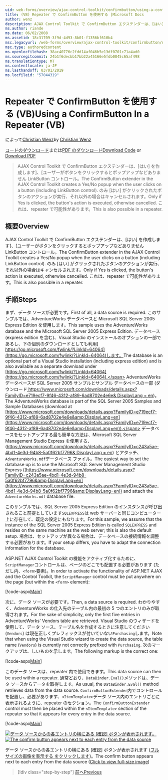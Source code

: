 ```yaml
---
uid: web-forms/overview/ajax-control-toolkit/confirmbutton/using-a-confirmbutton-in-a-repeater-vb
title: (VB) Repeater で ConfirmButton を使用する |Microsoft Docs
author: wenz
description: AJAX Control Toolkit で ConfirmButton エクステンダーは、[はい] を作成します]、[ユーザーがボタンをクリックするとポップアップなどありません LinkButton コントロール。 場合にのみが [はい] がしています.
ms.author: riande
ms.date: 06/02/2008
ms.assetid: 18c31709-3f9d-4d93-8b01-f1356bf610b4
msc.legacyurl: /web-forms/overview/ajax-control-toolkit/confirmbutton/using-a-confirmbutton-in-a-repeater-vb
msc.type: authoredcontent
ms.openlocfilehash: 38ac40776c2fdd14af046b5e13df0701c71a4ad0
ms.sourcegitcommit: 24b1f6decbb17bb22a45166e5fdb0845c65af498
ms.translationtype: MT
ms.contentlocale: ja-JP
ms.lasthandoff: 03/01/2019
ms.locfileid: "57044319"
---
```

<a name="using-a-confirmbutton-in-a-repeater-vb"></a><span data-ttu-id="8631b-104">Repeater で ConfirmButton を使用する (VB)</span><span class="sxs-lookup"><span data-stu-id="8631b-104">Using a ConfirmButton In a Repeater (VB)</span></span>
====================
<span data-ttu-id="8631b-105">によって[Christian Wenz](https://github.com/wenz)</span><span class="sxs-lookup"><span data-stu-id="8631b-105">by [Christian Wenz](https://github.com/wenz)</span></span>

<span data-ttu-id="8631b-106">[コードのダウンロード](http://download.microsoft.com/download/8/6/d/86dea6c6-bb92-4fa6-aa14-f8c0f82100f5/ConfirmButton1.vb.zip)または[PDF のダウンロード](http://download.microsoft.com/download/b/6/a/b6ae89ee-df69-4c87-9bfb-ad1eb2b23373/confirmbutton1VB.pdf)</span><span class="sxs-lookup"><span data-stu-id="8631b-106">[Download Code](http://download.microsoft.com/download/8/6/d/86dea6c6-bb92-4fa6-aa14-f8c0f82100f5/ConfirmButton1.vb.zip) or [Download PDF](http://download.microsoft.com/download/b/6/a/b6ae89ee-df69-4c87-9bfb-ad1eb2b23373/confirmbutton1VB.pdf)</span></span>

> <span data-ttu-id="8631b-107">AJAX Control Toolkit で ConfirmButton エクステンダーは、[はい] を作成します]、[ユーザーがボタンをクリックするとポップアップなどありません LinkButton コントロール。</span><span class="sxs-lookup"><span data-stu-id="8631b-107">The ConfirmButton extender in the AJAX Control Toolkit creates a Yes/No popup when the user clicks on a button (including LinkButton control).</span></span> <span data-ttu-id="8631b-108">のみ [はい] がクリックされたボタンのアクションが実行、それ以外の場合はキャンセルされます。</span><span class="sxs-lookup"><span data-stu-id="8631b-108">Only if Yes is clicked, the button's action is executed, otherwise cancelled.</span></span> <span data-ttu-id="8631b-109">これは、repeater で可能性があります。</span><span class="sxs-lookup"><span data-stu-id="8631b-109">This is also possible in a repeater.</span></span>


## <a name="overview"></a><span data-ttu-id="8631b-110">概要</span><span class="sxs-lookup"><span data-stu-id="8631b-110">Overview</span></span>

<span data-ttu-id="8631b-111">AJAX Control Toolkit で ConfirmButton エクステンダーは、[はい] を作成します]、[ユーザーがボタンをクリックするとポップアップなどありません LinkButton コントロール。</span><span class="sxs-lookup"><span data-stu-id="8631b-111">The ConfirmButton extender in the AJAX Control Toolkit creates a Yes/No popup when the user clicks on a button (including LinkButton control).</span></span> <span data-ttu-id="8631b-112">のみ [はい] がクリックされたボタンのアクションが実行、それ以外の場合はキャンセルされます。</span><span class="sxs-lookup"><span data-stu-id="8631b-112">Only if Yes is clicked, the button's action is executed, otherwise cancelled.</span></span> <span data-ttu-id="8631b-113">これは、repeater で可能性があります。</span><span class="sxs-lookup"><span data-stu-id="8631b-113">This is also possible in a repeater.</span></span>

## <a name="steps"></a><span data-ttu-id="8631b-114">手順</span><span class="sxs-lookup"><span data-stu-id="8631b-114">Steps</span></span>

<span data-ttu-id="8631b-115">まず、データ ソースが必要です。</span><span class="sxs-lookup"><span data-stu-id="8631b-115">First of all, a data source is required.</span></span> <span data-ttu-id="8631b-116">このサンプルでは、AdventureWorks データベースと Microsoft SQL Server 2005 Express Edition を使用します。</span><span class="sxs-lookup"><span data-stu-id="8631b-116">This sample uses the AdventureWorks database and the Microsoft SQL Server 2005 Express Edition.</span></span> <span data-ttu-id="8631b-117">データベース (express edition を含む)、Visual Studio のインストールのオプションの一部であるし、下の個別のダウンロードとしても利用[ https://go.microsoft.com/fwlink/?LinkId=64064](https://go.microsoft.com/fwlink/?LinkId=64064)します。</span><span class="sxs-lookup"><span data-stu-id="8631b-117">The database is an optional part of a Visual Studio installation (including express edition) and is also available as a separate download under [https://go.microsoft.com/fwlink/?LinkId=64064](https://go.microsoft.com/fwlink/?LinkId=64064).</span></span> <span data-ttu-id="8631b-118">AdventureWorks データベースが SQL Server 2005 サンプルとサンプル データベースの一部 (ダウンロード[ https://www.microsoft.com/downloads/details.aspx?FamilyID=e719ecf7-9f46-4312-af89-6ad8702e4e6e&amp; DisplayLang = en](https://www.microsoft.com/downloads/details.aspx?FamilyID=e719ecf7-9f46-4312-af89-6ad8702e4e6e&amp;DisplayLang=en))。</span><span class="sxs-lookup"><span data-stu-id="8631b-118">The AdventureWorks database is part of the SQL Server 2005 Samples and Sample Databases (download at [https://www.microsoft.com/downloads/details.aspx?FamilyID=e719ecf7-9f46-4312-af89-6ad8702e4e6e&amp;DisplayLang=en](https://www.microsoft.com/downloads/details.aspx?FamilyID=e719ecf7-9f46-4312-af89-6ad8702e4e6e&amp;DisplayLang=en)).</span></span> <span data-ttu-id="8631b-119">データベースをセットアップする最も簡単な方法は、Microsoft SQL Server Management Studio Express を使用する、([https://www.microsoft.com/downloads/details.aspx?FamilyID=c243a5ae-4bd1-4e3d-94b8-5a0f62bf7796&amp; DisplayLang = en](https://www.microsoft.com/downloads/details.aspx?FamilyID=c243a5ae-4bd1-4e3d-94b8-5a0f62bf7796&amp;DisplayLang=en)) とアタッチ、`AdventureWorks.mdf`データベース ファイル。</span><span class="sxs-lookup"><span data-stu-id="8631b-119">The easiest way to set the database up is to use the Microsoft SQL Server Management Studio Express ([https://www.microsoft.com/downloads/details.aspx?FamilyID=c243a5ae-4bd1-4e3d-94b8-5a0f62bf7796&amp;DisplayLang=en](https://www.microsoft.com/downloads/details.aspx?FamilyID=c243a5ae-4bd1-4e3d-94b8-5a0f62bf7796&amp;DisplayLang=en)) and attach the `AdventureWorks.mdf` database file.</span></span>

<span data-ttu-id="8631b-120">このサンプルでは、SQL Server 2005 Express Edition のインスタンスが呼び出されること前提としています`SQLEXPRESS`は web サーバーと同じコンピューター上に存在して、既定の設定にもなります。</span><span class="sxs-lookup"><span data-stu-id="8631b-120">For this sample, we assume that the instance of the SQL Server 2005 Express Edition is called `SQLEXPRESS` and resides on the same machine as the web server; this is also the default setup.</span></span> <span data-ttu-id="8631b-121">場合は、セットアップが異なる場合は、データベースの接続情報を調整する必要があります。</span><span class="sxs-lookup"><span data-stu-id="8631b-121">If your setup differs, you have to adapt the connection information for the database.</span></span>

<span data-ttu-id="8631b-122">ASP.NET AJAX Control Toolkit の機能をアクティブ化するために、`ScriptManager`コントロールは、ページのどこでも配置する必要があります (ただし内、`<form>`要素)。</span><span class="sxs-lookup"><span data-stu-id="8631b-122">In order to activate the functionality of ASP.NET AJAX and the Control Toolkit, the `ScriptManager` control must be put anywhere on the page (but within the `<form>` element):</span></span>

[!code-aspx[Main](using-a-confirmbutton-in-a-repeater-vb/samples/sample1.aspx)]

<span data-ttu-id="8631b-123">次に、データ ソースが必要です。</span><span class="sxs-lookup"><span data-stu-id="8631b-123">Then, a data source is required.</span></span> <span data-ttu-id="8631b-124">わかりやすく、AdventureWorks の仕入先のテーブル内の最初の 5 つのエントリのみが取得されます。</span><span class="sxs-lookup"><span data-stu-id="8631b-124">For the sake of simplicity, only the first five entries in AdventureWorks' Vendors table are retrieved.</span></span> <span data-ttu-id="8631b-125">Visual Studio のウィザードを使用して、データ ソース、テーブル名を作成するときに注意してください (`Vendors`) は現在正しくプレフィックスが付いていない`Purchasing`します。</span><span class="sxs-lookup"><span data-stu-id="8631b-125">Note that when using the Visual Studio wizard to create the data source, the table name (`Vendors`) is currently not correctly prefixed with `Purchasing`.</span></span> <span data-ttu-id="8631b-126">次のマークアップは、しいものを示します。</span><span class="sxs-lookup"><span data-stu-id="8631b-126">The following markup is the correct one:</span></span>

[!code-aspx[Main](using-a-confirmbutton-in-a-repeater-vb/samples/sample2.aspx)]

<span data-ttu-id="8631b-127">このデータ ソースは、repeater 内で使用できます。</span><span class="sxs-lookup"><span data-stu-id="8631b-127">This data source can then be used within a repeater.</span></span> <span data-ttu-id="8631b-128">通常どおり、`DataBinder.Eval()`メソッドは、データ ソースからデータを取得します。</span><span class="sxs-lookup"><span data-stu-id="8631b-128">As usual, the `DataBinder.Eval()` method retrieves data from the data source.</span></span> <span data-ttu-id="8631b-129">`ConfirmButtonExtender`内でコントロールを配置し、必要があります、`<ItemTemplate>`データ ソース内のエントリごとに表示されるように、repeater のセクション。</span><span class="sxs-lookup"><span data-stu-id="8631b-129">The `ConfirmButtonExtender` control must then be placed within the `<ItemTemplate>` section of the repeater so that it appears for every entry in the data source.</span></span>

[!code-aspx[Main](using-a-confirmbutton-in-a-repeater-vb/samples/sample3.aspx)]


<span data-ttu-id="8631b-130">[![データ ソースからの各エントリの横にある [確認] ボタンが表示されます。](using-a-confirmbutton-in-a-repeater-vb/_static/image2.png)](using-a-confirmbutton-in-a-repeater-vb/_static/image1.png)</span><span class="sxs-lookup"><span data-stu-id="8631b-130">[![The confirm button appears next to each entry from the data source](using-a-confirmbutton-in-a-repeater-vb/_static/image2.png)](using-a-confirmbutton-in-a-repeater-vb/_static/image1.png)</span></span>

<span data-ttu-id="8631b-131">データ ソースからの各エントリの横にある [確認] ボタンが表示されます ([フルサイズの画像を表示する をクリックします](using-a-confirmbutton-in-a-repeater-vb/_static/image3.png))。</span><span class="sxs-lookup"><span data-stu-id="8631b-131">The confirm button appears next to each entry from the data source ([Click to view full-size image](using-a-confirmbutton-in-a-repeater-vb/_static/image3.png))</span></span>

> [!div class="step-by-step"]
> [<span data-ttu-id="8631b-132">前へ</span><span class="sxs-lookup"><span data-stu-id="8631b-132">Previous</span></span>](using-a-confirmbutton-in-a-repeater-cs.md)
